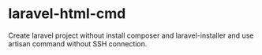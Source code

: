 # laravel-html-cmd
Create laravel project without install composer and laravel-installer and use artisan command without SSH connection.
